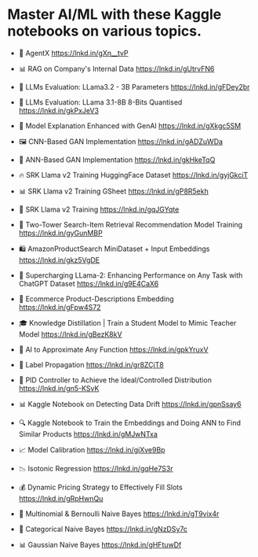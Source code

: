 # Master AI/ML with these Kaggle notebooks on various topics.

- 🚀 AgentX https://lnkd.in/gXn__tvP

- 📊 RAG on Company's Internal Data https://lnkd.in/gUtrvFN6

- 🤖 LLMs Evaluation: LLama3.2 - 3B Parameters https://lnkd.in/gFDey2br

- 🧠 LLMs Evaluation: LLama 3.1-8B 8-Bits Quantised https://lnkd.in/gkPxJeV3

- 🧐 Model Explanation Enhanced with GenAI https://lnkd.in/gXkgc5SM

- 🖼️ CNN-Based GAN Implementation https://lnkd.in/gADZuWDa

- 🔄 ANN-Based GAN Implementation https://lnkd.in/gkHkeTqQ

- 🔥 SRK Llama v2 Training HuggingFace Dataset https://lnkd.in/gyjGkciT

- 📊 SRK Llama v2 Training GSheet https://lnkd.in/gP8R5ekh

- 🤖 SRK Llama v2 Training https://lnkd.in/gqJGYqte

- 🎯 Two-Tower Search-Item Retrieval Recommendation Model Training https://lnkd.in/gyGunMBP

- 🛍️ AmazonProductSearch MiniDataset + Input Embeddings https://lnkd.in/gkz5VgDE

- 🚀 Supercharging LLama-2: Enhancing Performance on Any Task with ChatGPT Dataset https://lnkd.in/g9E4CaX6

- 🛒 Ecommerce Product-Descriptions Embedding https://lnkd.in/gFpw4S72

- 🎓 Knowledge Distillation | Train a Student Model to Mimic Teacher Model https://lnkd.in/gBezK8kV

- 🔢 AI to Approximate Any Function https://lnkd.in/gpkYruxV

- 🔁 Label Propagation https://lnkd.in/gr8ZCjT8

- 🎯 PID Controller to Achieve the Ideal/Controlled Distribution https://lnkd.in/gn5-KSvK

- 📊 Kaggle Notebook on Detecting Data Drift https://lnkd.in/gpnSsay6

- 🔍 Kaggle Notebook to Train the Embeddings and Doing ANN to Find Similar Products https://lnkd.in/gMJwNTxa

- 📈 Model Calibration https://lnkd.in/giXve9Bp

- 📉 Isotonic Regression https://lnkd.in/gqHe7S3r

- 💰 Dynamic Pricing Strategy to Effectively Fill Slots https://lnkd.in/gRpHwnQu

- 📧 Multinomial & Bernoulli Naive Bayes https://lnkd.in/gT9vix4r

- 🏃 Categorical Naive Bayes https://lnkd.in/gNzDSy7c

- 📊 Gaussian Naive Bayes https://lnkd.in/gHFtuwDf